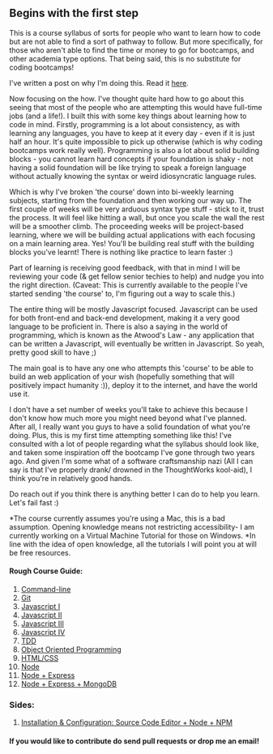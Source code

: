 ## Begins with the first step

This is a course syllabus of sorts for people who want to learn how to code but are not able to find a sort of pathway to follow. But more specifically, for those who aren't able to find the time or money to go for bootcamps, and other academia type options. That being said, this is no substitute for coding bootcamps!

I've written a post on why I'm doing this. Read it [here](https://medium.com/@tiffaniechia/learning-how-to-code-knowledge-and-direction-f4d79c4dd1b2#.522ihewvc).

Now focusing on the how. I've thought quite hard how to go about this seeing that most of the people who are attempting this would have full-time jobs (and a life!). I built this with some key things about learning how to code in mind. Firstly, programming is a lot about consistency, as with learning any languages, you have to keep at it every day - even if it is just half an hour. It's quite impossible to pick up otherwise (which is why coding bootcamps work really well). Programming is also a lot about solid building blocks - you cannot learn hard concepts if your foundation is shaky - not having a solid foundation will be like trying to speak a foreign language without actually knowing the syntax or weird idiosyncratic language rules.  

Which is why I've broken 'the course' down into bi-weekly learning subjects, starting from the foundation and then working our way up. The first couple of weeks will be very arduous syntax type stuff - stick to it, trust the process. It will feel like hitting a wall, but once you scale the wall the rest will be a smoother climb. The proceeding weeks will be project-based learning, where we will be building actual applications with each focusing on a main learning area. Yes! You'll be building real stuff with the building blocks you've learnt! There is nothing like practice to learn faster :)

Part of learning is receiving good feedback, with that in mind I will be reviewing your code (& get fellow senior techies to help) and nudge you into the right direction. (Caveat: This is currently available to the people I've started sending 'the course' to, I'm figuring out a way to scale this.)

The entire thing will be mostly Javascript focused. Javascript can be used for both front-end and back-end development, making it a very good language to be proficient in. There is also a saying in the world of programming, which is known as the Atwood's Law - any application that can be written a Javascript, will eventually be written in Javascript. So yeah, pretty good skill to have ;)

The main goal is to have any one who attempts this 'course' to be able to build an web application of your wish (hopefully something that will positively impact humanity :)), deploy it to the internet, and have the world use it.

I don't have a set number of weeks you'll take to achieve this because I don't know how much more you might need beyond what I've planned. After all, I really want you guys to have a solid foundation of what you're doing. Plus, this is my first time attempting something like this! I've consulted with a lot of people regarding what the syllabus should look like, and taken some inspiration off the bootcamp I've gone through two years ago. And given I'm some what of a software craftsmanship nazi (All I can say is that I've properly drank/ drowned in the ThoughtWorks kool-aid), I think you're in relatively good hands.

Do reach out if you think there is anything better I can do to help you learn. Let's fail fast :)

*The course currently assumes you're using a Mac, this is a bad assumption. Opening knowledge means not restricting accessibility- I am currently working on a Virtual Machine Tutorial for those on Windows.
*In line with the idea of open knowledge, all the tutorials I will point you at will be free resources.

#### Rough Course Guide:

1. [Command-line](command-line.md)
2. [Git](git.md)
3. [Javascript I](javascript-one.md)
4. [Javascript II](javascript-two.md)
5. [Javascript III](javascript-three.md)
6. [Javascript IV](javascript-four.md)
7. [TDD](tdd.md) 
8. [Object Oriented Programming](object-oriented-programming.md)
9. [HTML/CSS](html-css.md)
10. [Node](node.md)
11. [Node + Express](node-express.md)
12. [Node + Express + MongoDB](node-express-mongodb.md)

### Sides:
1. [Installation & Configuration: Source Code Editor + Node + NPM](source-code-editor.md)


#### If you would like to contribute do send pull requests or drop me an email!
